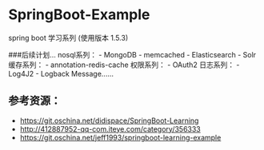 # SpringBoot-Example
spring boot 学习系列 (使用版本 1.5.3)


###后续计划...
nosql系列：
         - MongoDB
         - memcached
         - Elasticsearch
         - Solr
缓存系列：
         - annotation-redis-cache
权限系列：
         - OAuth2
日志系列：
         - Log4J2
         - Logback
Message......          
## 参考资源：
* https://git.oschina.net/didispace/SpringBoot-Learning
* http://412887952-qq-com.iteye.com/category/356333
* https://git.oschina.net/jeff1993/springboot-learning-example
